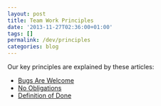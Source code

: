 ```yaml
---
layout: post
title: Team Work Principles
date: '2013-11-27T02:36:00+01:00'
tags: []
permalink: /dev/principles
categories: blog
---
```


Our key principles are explained by these articles:

 * [Bugs Are Welcome](http://www.xdsd.org/2014/04/13/bugs-are-welcome.html)
 * [No Obligations](http://www.xdsd.org/2014/04/13/no-obligations-principle.html)
 * [Definition of Done](http://www.xdsd.org)

